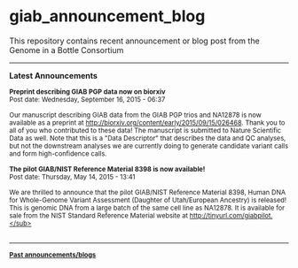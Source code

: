 # giab_announcement_blog
This repository contains recent announcement or blog post from the Genome in a Bottle Consortium
************************************************************************************************

**Latest Announcements**


<sub>
<b>Preprint describing GIAB PGP data now on biorxiv</b></sub><br />
<sub>Post date: Wednesday, September 16, 2015 - 06:37</sub>

<sub>Our manuscript describing GIAB data from the GIAB PGP trios and NA12878 is now available as a preprint at http://biorxiv.org/content/early/2015/09/15/026468.  Thank you to all of you who contributed to these data!  The manuscript is submitted to Nature Scientific Data as well.  Note that this is a "Data Descriptor" that describes the data and QC analyses, but not the downstream analyses we are currently doing to generate candidate variant calls and form high-confidence calls.</sub>


<sub>
<b>The pilot GIAB/NIST Reference Material 8398 is now available!</b></sub><br />
<sub>Post date: Thursday, May 14, 2015 - 13:41</sub>

<sub>We are thrilled to announce that the pilot GIAB/NIST Reference Material 8398, Human DNA for Whole-Genome Variant Assessment (Daughter of Utah/European Ancestry) is released! This is genomic DNA from a large batch of the same cell line as NA12878.  It is available for sale from the NIST Standard Reference Material website at http://tinyurl.com/giabpilot.</sub>
<br /><br />
************************************************************************************************

<sub><b>[Past announcements/blogs]()</b></sub>


